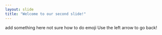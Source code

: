 ```yaml
---
layout: slide
title: "Welcome to our second slide!"
---
```

add something here not sure how to do emoji
Use the left arrow to go back!
